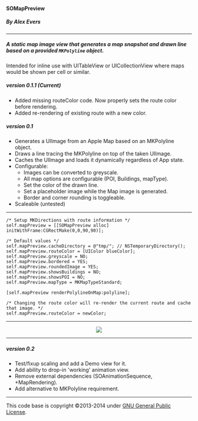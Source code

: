 #### SOMapPreview

##### By Alex Evers

---

##### A static map image view that generates a map snapshot and drawn line based on a provided ```MKPolyline``` object.

Intended for inline use with UITableView or UICollectionView where maps would be shown per cell or similar.

##### version 0.1.1 (Current)
+ Added missing routeColor code. Now properly sets the route color before rendering.
+ Added re-rendering of existing route with a new color.

##### version 0.1
+ Generates a UIImage from an Apple Map based on an MKPolyline object.
+ Draws a line tracing the MKPolyline on top of the taken UIImage.
+ Caches the UIImage and loads it dynamically regardless of App state.
+ Configurable:
	- Images can be converted to greyscale.
	- All map options are configurable (POI, Buildings, mapType).
	- Set the color of the drawn line.
	- Set a placeholder image while the Map image is generated.
	- Border and corner rounding is toggleable.
+ Scaleable (untested)

---

```
/* Setup MKDirections with route information */
self.mapPreview = [[SOMapPreview alloc] initWithFrame:CGRectMake(0,0,90,90)];

/* Default values */
self.mapPreview.cacheDirectory = @"tmp/"; // NSTemporaryDirectory();
self.mapPreview.routeColor = [UIColor blueColor];
self.mapPreview.greyscale = NO;
self.mapPreview.bordered = YES;
self.mapPreview.roundedImage = YES;
self.mapPreview.showsBuildings = NO;
self.mapPreview.showsPOI = NO;
self.mapPreview.mapType = MKMapTypeStandard;

[self.mapPreview renderPolylineOnMap:polyline];

```

```
/* Changing the route color will re-render the current route and cache that image. */
self.mapPreview.routeColor = newColor;
```

---

<p align="center" >
  <img src="https://raw.github.com/1ps0/SOMapPreview/master/assets/mapcache1.png">
</p>

---

##### version 0.2 
+ Test/fixup scaling and add a Demo view for it.
+ Add ability to drop-in 'working' animation view.
+ Remove external dependencies (SOAnimationSequence, +MapRendering).
+ Add alternative to MKPolyline requirement.

---

This code base is copyright ©2013-2014 under [GNU General Public License](http://www.gnu.org/licenses/gpl.html).